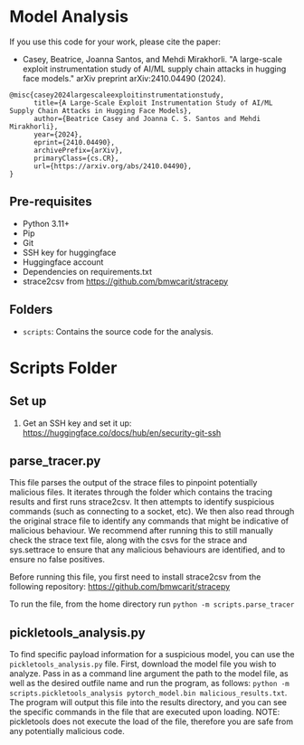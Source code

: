 # Model Analysis

If you use this code for your work, please cite the paper:

- Casey, Beatrice, Joanna Santos, and Mehdi Mirakhorli. "A large-scale exploit instrumentation study of AI/ML supply chain attacks in hugging face models." arXiv preprint arXiv:2410.04490 (2024).


```
@misc{casey2024largescaleexploitinstrumentationstudy,
      title={A Large-Scale Exploit Instrumentation Study of AI/ML Supply Chain Attacks in Hugging Face Models}, 
      author={Beatrice Casey and Joanna C. S. Santos and Mehdi Mirakhorli},
      year={2024},
      eprint={2410.04490},
      archivePrefix={arXiv},
      primaryClass={cs.CR},
      url={https://arxiv.org/abs/2410.04490}, 
}

```

## Pre-requisites
- Python 3.11+
- Pip
- Git
- SSH key for huggingface
- Huggingface account
- Dependencies on requirements.txt
- strace2csv from https://github.com/bmwcarit/stracepy



## Folders
- `scripts`: Contains the source code for the analysis.

# Scripts Folder


## Set up
1. Get an SSH key and set it up: https://huggingface.co/docs/hub/en/security-git-ssh

## parse_tracer.py

This file parses the output of the strace files to pinpoint potentially malicious files. It iterates through the folder which contains the tracing results and first runs strace2csv. It then attempts to identify suspicious commands (such as connecting to a socket, etc). We then also read through the original strace file to identify any commands that might be indicative of malicious behaviour. We recommend after running this to still manually check the strace text file, along with the csvs for the strace and sys.settrace to ensure that any malicious behaviours are identified, and to ensure no false positives. 

Before running this file, you first need to install strace2csv from the following repository: https://github.com/bmwcarit/stracepy

To run the file, from the home directory run 
```python -m scripts.parse_tracer```

## pickletools_analysis.py

To find specific payload information for a suspicious model, you can use the ```pickletools_analysis.py``` file. First, download the model file you wish to analyze. Pass in as a command line argument the path to the model file, as well as the desired outfile name and run the program, as follows: ```python -m scripts.pickletools_analysis pytorch_model.bin malicious_results.txt```. The program will output this file into the results directory, and you can see the specific commands in the file that are executed upon loading. NOTE: pickletools does not execute the load of the file, therefore you are safe from any potentially malicious code.


